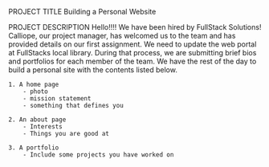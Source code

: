 PROJECT TITLE
    Building a Personal Website

PROJECT DESCRIPTION
    Hello!!!! We have been hired by FullStack Solutions! Calliope, our project manager, has welcomed us to the team and has provided details on our first assignment.  We need to update the web portal at FullStacks local library.  During that process, we are submitting brief bios and portfolios for each member of the team.  We have the rest of the day to build a personal site with the contents listed below.

    1. A home page
        - photo
        - mission statement
        - something that defines you

    2. An about page
        - Interests
        - Things you are good at
    
    3. A portfolio
        - Include some projects you have worked on



